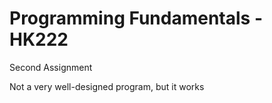 # Programming Fundamentals - HK222

Second Assignment

Not a very well-designed program, but it works
